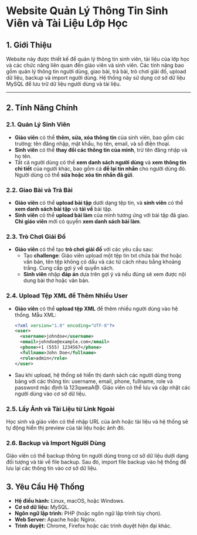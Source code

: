 # **Website Quản Lý Thông Tin Sinh Viên và Tài Liệu Lớp Học**

## **1. Giới Thiệu**
Website này được thiết kế để quản lý thông tin sinh viên, tài liệu của lớp học và các chức năng liên quan đến giáo viên và sinh viên. Các tính năng bao gồm quản lý thông tin người dùng, giao bài, trả bài, trò chơi giải đố, upload dữ liệu, backup và import người dùng. Hệ thống này sử dụng cơ sở dữ liệu MySQL để lưu trữ dữ liệu người dùng và tài liệu.

---

## **2. Tính Năng Chính**
### **2.1. Quản Lý Sinh Viên**
- **Giáo viên** có thể **thêm, sửa, xóa thông tin** của sinh viên, bao gồm các trường: tên đăng nhập, mật khẩu, họ tên, email, và số điện thoại.
- **Sinh viên** có thể **thay đổi các thông tin của mình**, trừ tên đăng nhập và họ tên.
- Tất cả người dùng có thể **xem danh sách người dùng** và **xem thông tin chi tiết** của người khác, bao gồm cả **để lại tin nhắn** cho người dùng đó. Người dùng có thể **sửa hoặc xóa tin nhắn đã gửi**.

### **2.2. Giao Bài và Trả Bài**
- **Giáo viên** có thể **upload bài tập** dưới dạng tệp tin, và **sinh viên** có thể **xem danh sách bài tập** và **tải về** bài tập.
- **Sinh viên** có thể **upload bài làm** của mình tương ứng với bài tập đã giao. **Chỉ giáo viên** mới có quyền **xem danh sách bài làm**.

### **2.3. Trò Chơi Giải Đố**
- **Giáo viên** có thể tạo **trò chơi giải đố** với các yêu cầu sau:
  - Tạo **challenge**: Giáo viên upload một tệp tin txt chứa bài thơ hoặc văn bản, tên tệp không có dấu và các từ cách nhau bằng khoảng trắng. Cung cấp gợi ý về quyển sách.
  - **Sinh viên** nhập **đáp án** dựa trên gợi ý và nếu đúng sẽ xem được nội dung bài thơ hoặc văn bản.
  
### **2.4. Upload Tệp XML để Thêm Nhiều User**
- **Giáo viên** có thể **upload tệp XML** để thêm nhiều người dùng vào hệ thống. Mẫu XML:
  ```xml
  <?xml version="1.0" encoding="UTF-8"?>
  <user>
    <username>johndoe</username>
    <email>johndoe@example.com</email>
    <phone>+1 (555) 1234567</phone>
    <fullname>John Doe</fullname>
    <role>admin</role>
  </user>
- Sau khi upload, hệ thống sẽ hiển thị danh sách các người dùng trong bảng với các thông tin: username, email, phone, fullname, role và password mặc định là 123qweaA@. Giáo viên có thể lưu và cập nhật các người dùng vào cơ sở dữ liệu.

### **2.5. Lấy Ảnh và Tài Liệu từ Link Ngoài**
Học sinh và giáo viên có thể nhập URL của ảnh hoặc tài liệu và hệ thống sẽ tự động hiển thị preview của tài liệu hoặc ảnh đó.

### **2.6. Backup và Import Người Dùng**
Giáo viên có thể backup thông tin người dùng trong cơ sở dữ liệu dưới dạng đối tượng và tải về file backup.
Sau đó, import file backup vào hệ thống để lưu lại các thông tin vào cơ sở dữ liệu.

## **3. Yêu Cầu Hệ Thống**
- **Hệ điều hành:** Linux, macOS, hoặc Windows.
- **Cơ sở dữ liệu:** MySQL.
- **Ngôn ngữ lập trình:** PHP (hoặc ngôn ngữ lập trình tùy chọn).
- **Web Server:** Apache hoặc Nginx.
- **Trình duyệt:** Chrome, Firefox hoặc các trình duyệt hiện đại khác.

